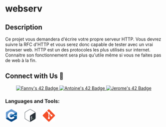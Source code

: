 # webserv
## Description
Ce projet vous demandera d'écrire votre propre serveur HTTP. Vous devrez suivre la RFC d'HTTP et vous serez donc capable de tester avec un vrai browser web. HTTP est un des protocoles les plus utilisés sur internet. Connaitre son fonctionnement sera plus qu'utile même si vous ne faites pas de web à la fin.

## Connect with Us 🤝

<p align="center">
  <a href="https://profile.intra.42.fr/users/fsalomon">
    <img src="https://badge.mediaplus.ma/greenbinary/fsalomon?1337Badge=off&UM6P=off" alt="Fanny's 42 Badge" />
  </a>
  <a href="https://profile.intra.42.fr/users/anastruc">
    <img src="https://badge.mediaplus.ma/greenbinary/anastruc?1337Badge=off&UM6P=off" alt="Antoine's 42 Badge" />
  </a>
  <a href="https://profile.intra.42.fr/users/jeportie">
    <img src="https://badge.mediaplus.ma/greenbinary/jeportie?1337Badge=off&UM6P=off" alt="Jerome's 42 Badge" />
  </a>
</p>

### Languages and Tools:

<p align="left">
  <img src="https://raw.githubusercontent.com/devicons/devicon/master/icons/cplusplus/cplusplus-original.svg" height="40" alt="C++" />
  <img width="12" />
  <img src="https://raw.githubusercontent.com/devicons/devicon/master/icons/bash/bash-original.svg" height="40" alt="Bash" />
  <img width="12" />
  <img src="https://raw.githubusercontent.com/devicons/devicon/master/icons/git/git-original.svg" height="40" alt="Git" />
  <img width="12" />
</p>
